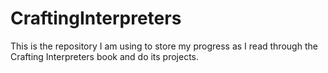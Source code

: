 # CraftingInterpreters
This is the repository I am using to store my progress as I read through the Crafting Interpreters book and do its projects. 